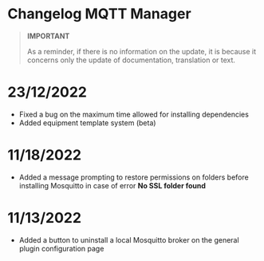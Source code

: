 # Changelog MQTT Manager

>**IMPORTANT**
>
>As a reminder, if there is no information on the update, it is because it concerns only the update of documentation, translation or text.

# 23/12/2022

- Fixed a bug on the maximum time allowed for installing dependencies
- Added equipment template system (beta)

# 11/18/2022

- Added a message prompting to restore permissions on folders before installing Mosquitto in case of error **No SSL folder found**

# 11/13/2022

- Added a button to uninstall a local Mosquitto broker on the general plugin configuration page
